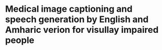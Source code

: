 # Medical image captioning and speech generation by English and Amharic verion for visullay impaired people
